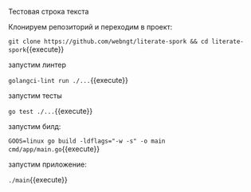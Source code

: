 Тестовая строка текста

Клонируем репозиторий и переходим в проект: 

`git clone https://github.com/webngt/literate-spork && cd literate-spork`{{execute}}

запустим линтер

`golangci-lint run ./...`{{execute}}

запустим тесты

`go test ./...`{{execute}}

запустим билд:

`GOOS=linux go build -ldflags="-w -s" -o main cmd/app/main.go`{{execute}}

запустим приложение:

`./main`{{execute}}
